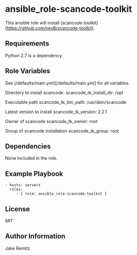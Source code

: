 ansible_role-scancode-toolkit
=========

This ansible role will install (scancode-toolkit)[https://github.com/nexB/scancode-toolkit].

Requirements
------------

Python 2.7 is a dependency.

Role Variables
--------------

See (/defaults/main.yml)[/defaults/main.yml] for all variables.  

Directory to install scancode.
    scancode_tk_install_dir: /opt

Executable path
    scancode_tk_bin_path: /usr/sbin/scancode

Latest version to install
    scancode_tk_version: 2.2.1

Owner of scancode
    scancode_tk_owner: root

Group of scancode installation
    scancode_tk_group: root


Dependencies
------------

None included in the role.

Example Playbook
----------------

    - hosts: servers
      roles:
         - { role: ansible_role-scancode-toolkit }

License
-------

MIT

Author Information
------------------

Jake Remitz
